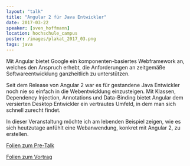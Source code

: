 ```yaml
---
layout: "talk"
title: "Angular 2 für Java Entwickler"
date: 2017-03-22
speaker: [sven_hoffmann]
location: hochschule_campus
poster: /images/plakat_2017_03.png
tags: java
---
```


Mit Angular bietet Google ein komponenten-basiertes Webframework an, welches den Anspruch erhebt, die Anforderungen an
zeitgemäße Softwareentwicklung ganzheitlich zu unterstützen.

Seit dem Release von Angular 2 war es für gestandene Java Entwickler noch nie so einfach in die Webentwicklung
einzusteigen. Mit Klassen, Dependency Injection, Annotations und Data-Binding bietet Angular dem versierten Desktop
Entwickler ein vertrautes Umfeld, in dem man sich schnell zurecht findet.

In dieser Veranstaltung möchte ich am lebenden Beispiel zeigen, wie es sich heutzutage anfühlt eine Webanwendung,
konkret mit Angular 2, zu erstellen.

<p><a href="http://jug-gr.de/downloads/juggr_pretalk_astrofotografie.pdf">Folien zum Pre-Talk</a></p>
<p><a href="http://jug-gr.de/downloads/juggr_angular.pdf">Folien zum Vortrag</a></p>
